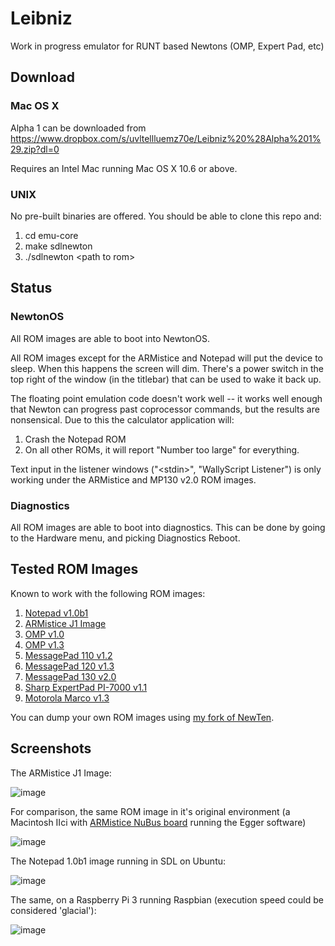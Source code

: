 # Leibniz
Work in progress emulator for RUNT based Newtons (OMP, Expert Pad, etc)

## Download

### Mac OS X
Alpha 1 can be downloaded from https://www.dropbox.com/s/uvltellluemz70e/Leibniz%20%28Alpha%201%29.zip?dl=0

Requires an Intel Mac running Mac OS X 10.6 or above.

### UNIX
No pre-built binaries are offered.  You should be able to clone this repo and:

1. cd emu-core
2. make sdlnewton
3. ./sdlnewton &lt;path to rom&gt;


## Status

### NewtonOS 

All ROM images are able to boot into NewtonOS.

All ROM images except for the ARMistice and Notepad will put the device to sleep.  When this happens the screen will dim.  There's a power switch in the top right of the window (in the titlebar) that can be used to wake it back up.

The floating point emulation code doesn't work well -- it works well enough that Newton can progress past coprocessor commands, but the results are nonsensical.  Due to this the calculator application will:

1. Crash the Notepad ROM
2. On all other ROMs, it will report "Number too large" for everything. 

Text input in the listener windows ("&lt;stdin&gt;", "WallyScript Listener") is only working under the ARMistice and MP130 v2.0 ROM images.

### Diagnostics

All ROM images are able to boot into diagnostics.  This can be done by going to the Hardware menu, and picking Diagnostics Reboot.

## Tested ROM Images

Known to work with the following ROM images:

1. [Notepad v1.0b1](http://www.unna.org/incoming/notepad-1.0b1.rom.gz)
2. [ARMistice J1 Image](http://www.unna.org/incoming/Newt%20J1Armistice%20image.zip)
3. [OMP v1.0](http://www.unna.org/incoming/MessagePad%20100%20v1.00.rom)
4. [OMP v1.3](http://www.unna.org/incoming/MessagePad%20OMP%20v1.3.rom.zip)
5. [MessagePad 110 v1.2](http://www.unna.org/incoming/MessagePad%20110%20v1.2.rom)
6. [MessagePad 120 v1.3](http://www.unna.org/incoming/MessagePad%20120%20v1.3%20(444217).rom)
7. [MessagePad 130 v2.0](http://www.unna.org/incoming/MessagePad%20130%20v2.x%20(525314).rom.zip)
8. [Sharp ExpertPad PI-7000 v1.1](http://www.unna.org/incoming/Sharp%20ExpertPad%20PI-7000%20v1.10.rom)
9. [Motorola Marco v1.3](http://www.unna.org/incoming/Motorola%20Marco%20v1.3%20(444347).rom)

You can dump your own ROM images using [my fork of NewTen](https://github.com/pablomarx/NewTen). 

## Screenshots

The ARMistice J1 Image:

![image](https://i.imgur.com/0xqhOgS.png)

For comparison, the same ROM image in it's original environment (a Macintosh IIci with [ARMistice NuBus board](https://www.flickr.com/photos/pablo_marx/4683061782) running the Egger software)

![image](https://i.imgur.com/2zTGOB5.jpg)


The Notepad 1.0b1 image running in SDL on Ubuntu:

![image](https://i.imgur.com/ieMcCnl.png)

The same, on a Raspberry Pi 3 running Raspbian (execution speed could be considered 'glacial'):

![image](http://i.imgur.com/7iBHnkp.png)
